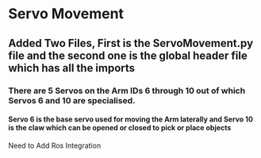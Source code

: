 # Servo Movement 

## Added Two Files, First is the ServoMovement.py file and the second one is the global header file which has all the imports

### There are 5 Servos on the Arm IDs 6 through 10 out of which Servos 6 and 10 are specialised.

#### Servo 6 is the base servo used for moving the Arm laterally and Servo 10 is the claw which can be opened or closed to pick or place objects

Need to Add Ros Integration
